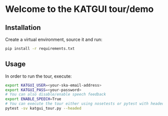 # Welcome to the KATGUI tour/demo


## Installation

Create a virtual environment, source it and run:
```bash
pip install -r requirements.txt
```

## Usage

In order to run the tour, execute:

```bash
export KATGUI_USER=<your-ska-email-address>
export KATGUI_PASS=<your-password>
# You can also disable/enable speech feedback
export ENABLE_SPEECH=True
# You can execute the tour either using nosetests or pytest with headed
pytest -sv katgui_tour.py --headed
```
